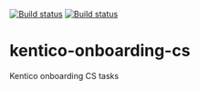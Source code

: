 [![Build status](https://ci.appveyor.com/api/projects/status/apy6236i4ytwcldh?svg=true)](https://ci.appveyor.com/project/kubmir/kentico-onboarding-cs)
[![Build status](https://ci.appveyor.com/api/projects/status/apy6236i4ytwcldh/branch/develop?svg=true&passingText=develop%20-%20OK)](https://ci.appveyor.com/project/kubmir/kentico-onboarding-cs/branch/develop)

# kentico-onboarding-cs
Kentico onboarding CS tasks

